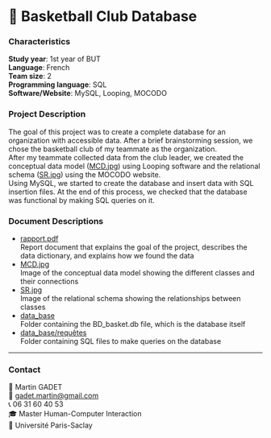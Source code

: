 # 🏀 Basketball Club Database

### Characteristics

**Study year**: 1st year of BUT  
**Language**: French  
**Team size**: 2  
**Programming language**: SQL  
**Software/Website**: MySQL, Looping, MOCODO  

### Project Description

The goal of this project was to create a complete database for an organization with accessible data. After a brief brainstorming session, we chose the basketball club of my teammate as the organization.  
After my teammate collected data from the club leader, we created the conceptual data model ([MCD.jpg](MCD.jpg)) using Looping software and the relational schema ([SR.jpg](SR.jpg)) using the MOCODO website.  
Using MySQL, we started to create the database and insert data with SQL insertion files. At the end of this process, we checked that the database was functional by making SQL queries on it.

### Document Descriptions

- [rapport.pdf](rapport.pdf)  
Report document that explains the goal of the project, describes the data dictionary, and explains how we found the data
- [MCD.jpg](MCD.jpg)  
Image of the conceptual data model showing the different classes and their connections
- [SR.jpg](SR.jpg)  
Image of the relational schema showing the relationships between classes
- [data_base](data_base)  
Folder containing the BD_basket.db file, which is the database itself
- [data_base/requêtes](data_base/requêtes)  
Folder containing SQL files to make queries on the database

---

### Contact

👤 Martin GADET  
📧 gadet.martin@gmail.com  
📞 06 31 60 40 53  
🎓 Master Human-Computer Interaction  
🏫 Université Paris-Saclay

